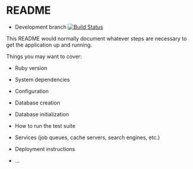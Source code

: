 # README

* Development branch
[![Build Status](https://travis-ci.com/IF-115-Ruby/OSBB.svg?branch=development)](https://travis-ci.com/github/IF-115-Ruby/OSBB)

This README would normally document whatever steps are necessary to get the
application up and running.

Things you may want to cover:

* Ruby version

* System dependencies

* Configuration

* Database creation

* Database initialization

* How to run the test suite

* Services (job queues, cache servers, search engines, etc.)

* Deployment instructions

* ...
